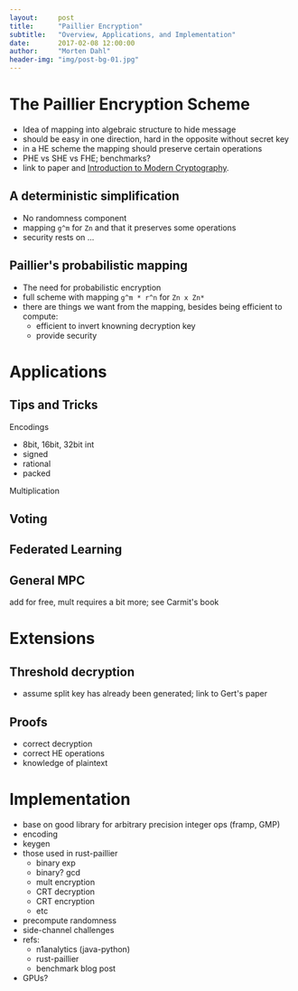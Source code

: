 ```yaml
---
layout:     post
title:      "Paillier Encryption"
subtitle:   "Overview, Applications, and Implementation"
date:       2017-02-08 12:00:00
author:     "Morten Dahl"
header-img: "img/post-bg-01.jpg"
---
```




# The Paillier Encryption Scheme

- Idea of mapping into algebraic structure to hide message
- should be easy in one direction, hard in the opposite without secret key
- in a HE scheme the mapping should preserve certain operations
- PHE vs SHE vs FHE; benchmarks?
- link to paper and [Introduction to Modern Cryptography](http://www.cs.umd.edu/~jkatz/imc.html).

## A deterministic simplification

- No randomness component
- mapping `g^m` for `Zn` and that it preserves some operations
- security rests on ...

## Paillier's probabilistic mapping

- The need for probabilistic encryption
- full scheme with mapping `g^m * r^n` for `Zn x Zn*`
- there are things we want from the mapping, besides being efficient to compute: 
    - efficient to invert knowning decryption key
    - provide security


# Applications


## Tips and Tricks

Encodings
- 8bit, 16bit, 32bit int
- signed
- rational
- packed

Multiplication

## Voting

## Federated Learning

## General MPC
add for free, mult requires a bit more; see Carmit's book



# Extensions

## Threshold decryption

- assume split key has already been generated; link to Gert's paper

## Proofs

- correct decryption
- correct HE operations
- knowledge of plaintext



# Implementation

- base on good library for arbitrary precision integer ops (framp, GMP)
- encoding
- keygen
- those used in rust-paillier
  - binary exp
  - binary? gcd
  - mult encryption
  - CRT decryption
  - CRT encryption
  - etc
- precompute randomness
- side-channel challenges
- refs:
  - n1analytics (java-python)
  - rust-paillier
  - benchmark blog post
- GPUs?